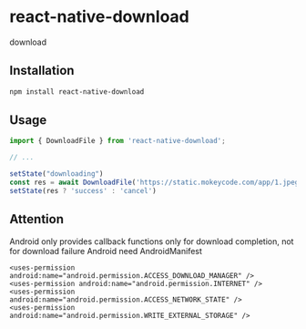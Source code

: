 # react-native-download

download

## Installation

```sh
npm install react-native-download
```

## Usage

```js
import { DownloadFile } from 'react-native-download';

// ...

setState("downloading")
const res = await DownloadFile('https://static.mokeycode.com/app/1.jpeg', '1.jpeg')
setState(res ? 'success' : 'cancel')

```

## Attention
Android only provides callback functions only for download completion, not for download failure
Android need AndroidManifest
```
<uses-permission android:name="android.permission.ACCESS_DOWNLOAD_MANAGER" />
<uses-permission android:name="android.permission.INTERNET" />
<uses-permission android:name="android.permission.ACCESS_NETWORK_STATE" />
<uses-permission android:name="android.permission.WRITE_EXTERNAL_STORAGE" />
```